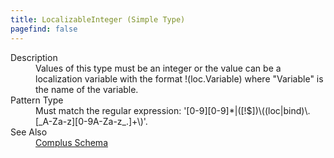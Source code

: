 ```yaml
---
title: LocalizableInteger (Simple Type)
pagefind: false
---
```

<dl>
  <dt>Description</dt>
  <dd>Values of this type must be an integer or the value can be a localization variable with the format !(loc.Variable) where "Variable" is the name of the variable.</dd>
  <dt>Pattern Type</dt>
  <dd>Must match the regular expression: '[0-9][0-9]*|([!$])\((loc|bind)\.[_A-Za-z][0-9A-Za-z_.]+\)'.</dd>
  <dt>See Also</dt>
  <dd>
    <a href="../">Complus Schema</a>
  </dd>
</dl>
